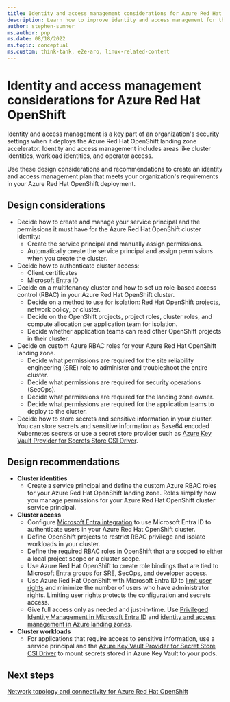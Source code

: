 ```yaml
---
title: Identity and access management considerations for Azure Red Hat OpenShift
description: Learn how to improve identity and access management for the Azure Red Hat OpenShift landing zone accelerator.
author: stephen-sumner
ms.author: pnp
ms.date: 08/18/2022
ms.topic: conceptual
ms.custom: think-tank, e2e-aro, linux-related-content
---
```


# Identity and access management considerations for Azure Red Hat OpenShift

Identity and access management is a key part of an organization's security settings when it deploys the Azure Red Hat OpenShift landing zone accelerator. Identity and access management includes areas like cluster identities, workload identities, and operator access.

Use these design considerations and recommendations to create an identity and access management plan that meets your organization's requirements in your Azure Red Hat OpenShift deployment.

## Design considerations

- Decide how to create and manage your service principal and the permissions it must have for the Azure Red Hat OpenShift cluster identity:
  - Create the service principal and manually assign permissions.
  - Automatically create the service principal and assign permissions when you create the cluster.
- Decide how to authenticate cluster access:
  - Client certificates
  - [Microsoft Entra ID](/azure/openshift/configure-azure-ad-ui)
- Decide on a multitenancy cluster and how to set up role-based access control (RBAC) in your Azure Red Hat OpenShift cluster.
  - Decide on a method to use for isolation: Red Hat OpenShift projects, network policy, or cluster.
  - Decide on the OpenShift projects, project roles, cluster roles, and compute allocation per application team for isolation.
  - Decide whether application teams can read other OpenShift projects in their cluster.
- Decide on custom Azure RBAC roles for your Azure Red Hat OpenShift landing zone.
  - Decide what permissions are required for the site reliability engineering (SRE) role to administer and troubleshoot the entire cluster.
  - Decide what permissions are required for security operations (SecOps).
  - Decide what permissions are required for the landing zone owner.
  - Decide what permissions are required for the application teams to deploy to the cluster.
- Decide how to store secrets and sensitive information in your cluster. You can store secrets and sensitive information as Base64 encoded Kubernetes secrets or use a secret store provider such as [Azure Key Vault Provider for Secrets Store CSI Driver](https://azure.github.io/secrets-store-csi-driver-provider-azure/).

## Design recommendations

- **Cluster identities**
  - Create a service principal and define the custom Azure RBAC roles for your Azure Red Hat OpenShift landing zone. Roles simplify how you manage permissions for your Azure Red Hat OpenShift cluster service principal.
- **Cluster access**
  - Configure [Microsoft Entra integration](/azure/openshift/configure-azure-ad-cli) to use Microsoft Entra ID to authenticate users in your Azure Red Hat OpenShift cluster.
  - Define OpenShift projects to restrict RBAC privilege and isolate workloads in your cluster.
  - Define the required RBAC roles in OpenShift that are scoped to either a local project scope or a cluster scope.
  - Use Azure Red Hat OpenShift to create role bindings that are tied to Microsoft Entra groups for SRE, SecOps, and developer access.
  - Use Azure Red Hat OpenShift with Microsoft Entra ID to [limit user rights](/azure/aks/azure-ad-rbac) and minimize the number of users who have administrator rights. Limiting user rights protects the configuration and secrets access.
  - Give full access only as needed and just-in-time. Use [Privileged Identity Management in Microsoft Entra ID](/entra/id-governance/privileged-identity-management/pim-configure) and [identity and access management in Azure landing zones](../../../ready/landing-zone/design-area/identity-access.md).
- **Cluster workloads**
  - For applications that require access to sensitive information, use a service principal and the [Azure Key Vault Provider for Secret Store CSI Driver](https://azure.github.io/secrets-store-csi-driver-provider-azure/) to mount secrets stored in Azure Key Vault to your pods.

## Next steps

[Network topology and connectivity for Azure Red Hat OpenShift](network-topology-connectivity.md)
